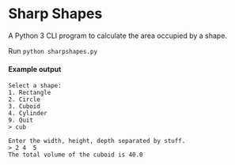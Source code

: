 # Sharp Shapes

A Python 3 CLI program to calculate the area occupied by a shape.

Run `python sharpshapes.py`


#### Example output
```
Select a shape:
1. Rectangle
2. Circle
3. Cuboid
4. Cylinder
9. Quit
> cub

Enter the width, height, depth separated by stuff.
> 2 4  5
The total volume of the cuboid is 40.0
```

